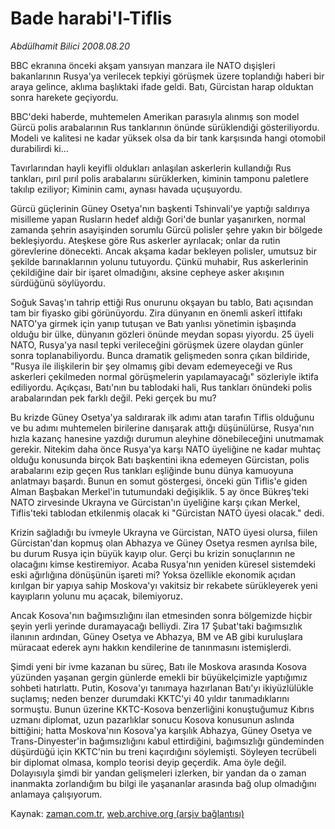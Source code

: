 # Bade harabi'l-Tiflis

*Abdülhamit Bilici 2008.08.20*

<tr><td class="metin" colspan="2" style="padding-top: 20px; padding-left: 5px; padding-right: 10px;">BBC ekranına önceki akşam yansıyan manzara ile NATO dışişleri bakanlarının Rusya'ya verilecek tepkiyi görüşmek üzere toplandığı haberi bir araya gelince, aklıma başlıktaki ifade geldi. Batı, Gürcistan harap olduktan sonra harekete geçiyordu.</td></tr><tr><td class="metin" colspan="2" style="padding-top: 20px; padding-left: 5px; padding-right: 10px;"><p> BBC'deki haberde, muhtemelen Amerikan parasıyla alınmış son model Gürcü polis arabalarının Rus tanklarının önünde sürüklendiği gösteriliyordu. Modeli ve kalitesi ne kadar yüksek olsa da bir tank karşısında hangi otomobil durabilirdi ki... 
<p> Tavırlarından hayli keyifli oldukları anlaşılan askerlerin kullandığı Rus tankları, pırıl pırıl polis arabalarını sürüklerken, kiminin tamponu paletlere takılıp eziliyor; Kiminin camı, aynası havada uçuşuyordu. 
<p> Gürcü güçlerinin Güney Osetya'nın başkenti Tshinvali'ye yaptığı saldırıya misilleme yapan Rusların hedef aldığı Gori'de bunlar yaşanırken, normal zamanda şehrin asayişinden sorumlu Gürcü polisler şehre yakın bir bölgede bekleşiyordu. Ateşkese göre Rus askerler ayrılacak; onlar da rutin görevlerine dönecekti. Ancak akşama kadar bekleyen polisler, umutsuz bir şekilde barınaklarının yolunu tutuyordu. Çünkü muhabir, Rus askerlerinin çekildiğine dair bir işaret olmadığını, aksine cepheye asker akışının sürdüğünü söylüyordu. 
<p> Soğuk Savaş'ın tahrip ettiği Rus onurunu okşayan bu tablo, Batı açısından tam bir fiyasko gibi görünüyordu. Zira dünyanın en önemli askerî ittifakı NATO'ya girmek için yanıp tutuşan ve Batı yanlısı yönetimin işbaşında olduğu bir ülke, dünyanın gözleri önünde meydan sopası yiyordu. 25 üyeli NATO, Rusya'ya nasıl tepki verileceğini görüşmek üzere olaydan günler sonra toplanabiliyordu. Bunca dramatik gelişmeden sonra çıkan bildiride, "Rusya ile ilişkilerin bir şey olmamış gibi devam edemeyeceği ve Rus askerleri çekilmeden normal görüşmelerin yapılamayacağı" sözleriyle iktifa ediliyordu. Açıkçası, Batı'nın bu tablodaki hali, Rus tankları önündeki polis arabalarından pek farklı değil. Peki gerçek bu mu? 
<p> Bu krizde Güney Osetya'ya saldırarak ilk adımı atan tarafın Tiflis olduğunu ve bu adımı muhtemelen birilerine danışarak attığı düşünülürse, Rusya'nın hızla kazanç hanesine yazdığı durumun aleyhine dönebileceğini unutmamak gerekir. Nitekim daha önce Rusya'ya karşı NATO üyeliğine ne kadar muhtaç olduğu konusunda birçok Batı başkentini ikna edemeyen Gürcistan, polis arabalarını ezip geçen Rus tankları eşliğinde bunu dünya kamuoyuna anlatmayı başardı. Bunun en somut göstergesi, önceki gün Tiflis'e giden Alman Başbakan Merkel'in tutumundaki değişiklik. 5 ay önce Bükreş'teki NATO zirvesinde Ukrayna ve Gürcistan'ın üyeliğine karşı çıkan Merkel, Tiflis'teki tablodan etkilenmiş olacak ki "Gürcistan NATO üyesi olacak." dedi. 
<p> Krizin sağladığı bu ivmeyle Ukrayna ve Gürcistan, NATO üyesi olursa, fiilen Gürcistan'dan kopmuş olan Abhazya ve Güney Osetya resmen ayrılsa bile, bu durum Rusya için büyük kayıp olur. Gerçi bu krizin sonuçlarının ne olacağını kimse kestiremiyor. Acaba Rusya'nın yeniden küresel sistemdeki eski ağırlığına dönüşünün işareti mi? Yoksa özellikle ekonomik açıdan kırılgan bir yapıya sahip Moskova'yı vakitsiz bir rekabete sürükleyerek yeni kayıpların yolunu mu açacak, bilemiyoruz. 
<p> Ancak Kosova'nın bağımsızlığını ilan etmesinden sonra bölgemizde hiçbir şeyin yerli yerinde duramayacağı belliydi. Zira 17 Şubat'taki bağımsızlık ilanının ardından, Güney Osetya ve Abhazya, BM ve AB gibi kuruluşlara müracaat ederek aynı hakkın kendilerine de tanınmasını istemişlerdi. 
<p> Şimdi yeni bir ivme kazanan bu süreç, Batı ile Moskova arasında Kosova yüzünden yaşanan gergin günlerde emekli bir büyükelçimizle yaptığımız sohbeti hatırlattı. Putin, Kosova'yı tanımaya hazırlanan Batı'yı ikiyüzlülükle suçlamış; neden benzer durumdaki KKTC'yi 40 yıldır tanımadıklarını sormuştu. Bunun üzerine KKTC-Kosova benzerliğini konuştuğumuz Kıbrıs uzmanı diplomat, uzun pazarlıklar sonucu Kosova konusunun aslında bittiğini; hatta Moskova'nın Kosova'ya karşılık Abhazya, Güney Osetya ve Trans-Dinyester'in bağımsızlığını kabul ettirdiğini, bağımsızlığı gündeminden düşürdüğü için KKTC'nin bu treni kaçırdığını söylemişti. Söyleyen tecrübeli bir diplomat olmasa, komplo teorisi deyip geçerdik. Ama öyle değil. Dolayısıyla şimdi bir yandan gelişmeleri izlerken, bir yandan da o zaman inanmakta zorlandığım bu bilgi ile yaşananlar arasında bağ olup olmadığını anlamaya çalışıyorum.<br/></p></p></p></p></p></p></p></p></td></tr>

Kaynak: [zaman.com.tr](http://zaman.com.tr/yazar.do?yazino=727838), [web.archive.org (arşiv bağlantısı)](http://web.archive.org/web/20080828172527/http://zaman.com.tr:80/yazar.do?yazino=727838)
